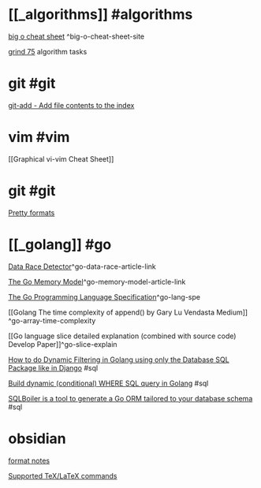 # [[_algorithms]] #algorithms
[big o cheat sheet](https://www.bigocheatsheet.com/) ^big-o-cheat-sheet-site

[grind 75](https://www.techinterviewhandbook.org/grind75?hours=7&weeks=21) algorithm tasks


# git #git

[git-add - Add file contents to the index](https://git-scm.com/docs/git-add#git-add--A) 

# vim #vim
[[Graphical vi-vim Cheat Sheet]]

# git #git 
[Pretty formats](https://git-scm.com/docs/pretty-formats)

# [[_golang]]  #go

[Data Race Detector](https://go.dev/doc/articles/race_detector)^go-data-race-article-link

[The Go Memory Model](https://go.dev/ref/mem)^go-memory-model-article-link

[The Go Programming Language Specification](https://go.dev/ref/spec)^go-lang-spe

[[Golang The time complexity of append()  by Gary Lu  Vendasta  Medium]]  ^go-array-time-complexity

[[Go language slice detailed explanation (combined with source code)  Develop Paper]]^go-slice-explain

[How to do Dynamic Filtering in Golang using only the Database SQL Package like in Django](https://bartlomiejmika.com/post/2021/how-to-do-dynamic-filtering-in-golang-using-only-the-database-sql-package-like-in-django) #sql

[Build dynamic (conditional) WHERE SQL query in Golang](https://stackoverflow.com/questions/52327710/build-dynamic-conditional-where-sql-query-in-golang) #sql

[SQLBoiler is a tool to generate a Go ORM tailored to your database schema](https://github.com/volatiletech/sqlboiler) #sql

# obsidian
[format notes](https://help.obsidian.md/How+to/Format+your+notes)

[Supported TeX/LaTeX commands](http://docs.mathjax.org/en/latest/input/tex/macros/index.html?highlight=alpha)


